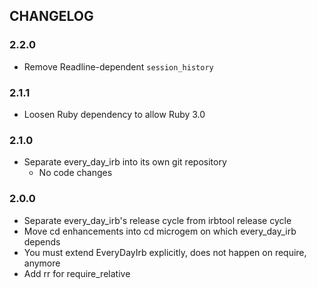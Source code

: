 ## CHANGELOG

### 2.2.0

- Remove Readline-dependent `session_history`

### 2.1.1

- Loosen Ruby dependency to allow Ruby 3.0

### 2.1.0

- Separate every_day_irb into its own git repository
  - No code changes

### 2.0.0

- Separate every_day_irb's release cycle from irbtool release cycle
- Move cd enhancements into cd microgem on which every_day_irb depends
- You must extend EveryDayIrb explicitly, does not happen on require, anymore
- Add rr for require_relative
